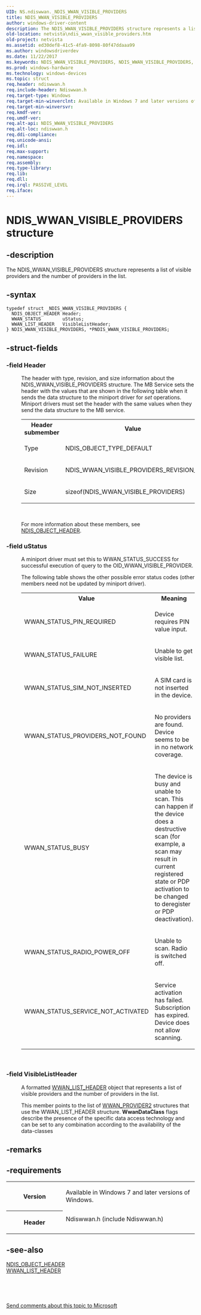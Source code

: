 ```yaml
---
UID: NS.ndiswwan._NDIS_WWAN_VISIBLE_PROVIDERS
title: NDIS_WWAN_VISIBLE_PROVIDERS
author: windows-driver-content
description: The NDIS_WWAN_VISIBLE_PROVIDERS structure represents a list of visible providers and the number of providers in the list.
old-location: netvista\ndis_wwan_visible_providers.htm
old-project: netvista
ms.assetid: ed30def8-41c5-4fa9-8098-80f47ddaaa99
ms.author: windowsdriverdev
ms.date: 11/22/2017
ms.keywords: NDIS_WWAN_VISIBLE_PROVIDERS, NDIS_WWAN_VISIBLE_PROVIDERS, *PNDIS_WWAN_VISIBLE_PROVIDERS
ms.prod: windows-hardware
ms.technology: windows-devices
ms.topic: struct
req.header: ndiswwan.h
req.include-header: Ndiswwan.h
req.target-type: Windows
req.target-min-winverclnt: Available in Windows 7 and later versions of Windows.
req.target-min-winversvr: 
req.kmdf-ver: 
req.umdf-ver: 
req.alt-api: NDIS_WWAN_VISIBLE_PROVIDERS
req.alt-loc: ndiswwan.h
req.ddi-compliance: 
req.unicode-ansi: 
req.idl: 
req.max-support: 
req.namespace: 
req.assembly: 
req.type-library: 
req.lib: 
req.dll: 
req.irql: PASSIVE_LEVEL
req.iface: 
---
```


# NDIS_WWAN_VISIBLE_PROVIDERS structure



## -description
<p>The NDIS_WWAN_VISIBLE_PROVIDERS structure represents a list of visible providers and the number of
  providers in the list.</p>


## -syntax

````
typedef struct _NDIS_WWAN_VISIBLE_PROVIDERS {
  NDIS_OBJECT_HEADER Header;
  WWAN_STATUS        uStatus;
  WWAN_LIST_HEADER   VisibleListHeader;
} NDIS_WWAN_VISIBLE_PROVIDERS, *PNDIS_WWAN_VISIBLE_PROVIDERS;
````


## -struct-fields
<dl>

### -field <b>Header</b>

<dd>
<p>The header with type, revision, and size information about the NDIS_WWAN_VISIBLE_PROVIDERS
     structure. The MB Service sets the header with the values that are shown in the following table when it
     sends the data structure to the miniport driver for 
     <i>set</i> operations. Miniport drivers must set the header with the same values when they send the data
     structure to the MB service.
     </p>
<table>
<tr>
<th>Header submember</th>
<th>Value</th>
</tr>
<tr>
<td>
<p>Type</p>
</td>
<td>
<p>NDIS_OBJECT_TYPE_DEFAULT</p>
</td>
</tr>
<tr>
<td>
<p>Revision</p>
</td>
<td>
<p>NDIS_WWAN_VISIBLE_PROVIDERS_REVISION_1</p>
</td>
</tr>
<tr>
<td>
<p>Size</p>
</td>
<td>
<p>sizeof(NDIS_WWAN_VISIBLE_PROVIDERS)</p>
</td>
</tr>
</table>
<p> </p>
<p>For more information about these members, see 
     <a href="https://msdn.microsoft.com/library/windows/hardware/ff566588">NDIS_OBJECT_HEADER</a>.</p>
</dd>

### -field <b>uStatus</b>

<dd>
<p>A miniport driver must set this to WWAN_STATUS_SUCCESS for successful execution of query to the
     OID_WWAN_VISIBLE_PROVIDER.
     </p>
<p>The following table shows the other possible error status codes (other members need not be updated by
     miniport driver).</p>
<table>
<tr>
<th>Value</th>
<th>Meaning</th>
</tr>
<tr>
<td>
<p>WWAN_STATUS_PIN_REQUIRED</p>
</td>
<td>
<p>Device requires PIN value input.</p>
</td>
</tr>
<tr>
<td>
<p>WWAN_STATUS_FAILURE</p>
</td>
<td>
<p>Unable to get visible list.</p>
</td>
</tr>
<tr>
<td>
<p>WWAN_STATUS_SIM_NOT_INSERTED</p>
</td>
<td>
<p>A SIM card is not inserted in the device.</p>
</td>
</tr>
<tr>
<td>
<p>WWAN_STATUS_PROVIDERS_NOT_FOUND</p>
</td>
<td>
<p>No providers are found. Device seems to be in no network coverage.</p>
</td>
</tr>
<tr>
<td>
<p>WWAN_STATUS_BUSY</p>
</td>
<td>
<p>The device is busy and unable to scan. This can happen if the device does a destructive scan (for
        example, a scan may result in current registered state or PDP activation to be changed to deregister
        or PDP deactivation).</p>
</td>
</tr>
<tr>
<td>
<p>WWAN_STATUS_RADIO_POWER_OFF</p>
</td>
<td>
<p>Unable to scan. Radio is switched off.</p>
</td>
</tr>
<tr>
<td>
<p>WWAN_STATUS_SERVICE_NOT_ACTIVATED</p>
</td>
<td>
<p>Service activation has failed. Subscription has expired. Device does not allow scanning.</p>
</td>
</tr>
</table>
<p> </p>
</dd>

### -field <b>VisibleListHeader</b>

<dd>
<p>A formatted 
     <a href="https://msdn.microsoft.com/library/windows/hardware/ff571208">WWAN_LIST_HEADER</a> object that represents a
     list of visible providers and the number of providers in the list.
     </p>
<p>This member points to the list of <a href="https://msdn.microsoft.com/library/windows/hardware/hh464135">WWAN_PROVIDER2</a> structures that use the WWAN_LIST_HEADER structure. <b>WwanDataClass</b> flags describe the presence of the specific data access technology and can be set to any combination according to the availability of the data-classes</p>
</dd>
</dl>

## -remarks


## -requirements
<table>
<tr>
<th width="30%">
<p>Version</p>
</th>
<td width="70%">
<p>Available in Windows 7 and later versions of Windows.</p>
</td>
</tr>
<tr>
<th width="30%">
<p>Header</p>
</th>
<td width="70%">
<dl>
<dt>Ndiswwan.h (include Ndiswwan.h)</dt>
</dl>
</td>
</tr>
</table>

## -see-also
<dl>
<dt>
<a href="https://msdn.microsoft.com/library/windows/hardware/ff566588">NDIS_OBJECT_HEADER</a>
</dt>
<dt>
<a href="https://msdn.microsoft.com/library/windows/hardware/ff571208">WWAN_LIST_HEADER</a>
</dt>
</dl>
<p> </p>
<p> </p>
<p><a href="mailto:wsddocfb@microsoft.com?subject=Documentation%20feedback [netvista\netvista]:%20NDIS_WWAN_VISIBLE_PROVIDERS structure%20 RELEASE:%20(11/22/2017)&amp;body=%0A%0APRIVACY STATEMENT%0A%0AWe use your feedback to improve the documentation. We don't use your email address for any other purpose, and we'll remove your email address from our system after the issue that you're reporting is fixed. While we're working to fix this issue, we might send you an email message to ask for more info. Later, we might also send you an email message to let you know that we've addressed your feedback.%0A%0AFor more info about Microsoft's privacy policy, see http://privacy.microsoft.com/en-us/default.aspx." title="Send comments about this topic to Microsoft">Send comments about this topic to Microsoft</a></p>
